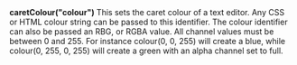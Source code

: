 <a name="caretColour"><h3 style="padding-top: 40px; margin-top: 40px;"></h3></a>
**caretColour("colour")** This sets the caret colour of a text editor. Any CSS or HTML colour string can be passed to this identifier. The colour identifier can also be passed an RBG, or RGBA value. All channel values must be between 0 and 255. For instance colour(0, 0, 255) will create a blue, while colour(0, 255, 0, 255) will create a green with an alpha channel set to full.  
